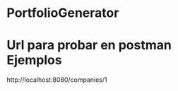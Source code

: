# PortfolioGenerator

<h1>Url para probar en postman Ejemplos</h1>
<p>http://localhost:8080/companies/1</p>